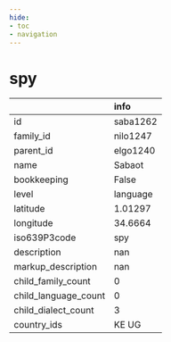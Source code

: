 ```yaml
---
hide:
- toc
- navigation
---
```

# spy
|                      | info     |
|:---------------------|:---------|
| id                   | saba1262 |
| family_id            | nilo1247 |
| parent_id            | elgo1240 |
| name                 | Sabaot   |
| bookkeeping          | False    |
| level                | language |
| latitude             | 1.01297  |
| longitude            | 34.6664  |
| iso639P3code         | spy      |
| description          | nan      |
| markup_description   | nan      |
| child_family_count   | 0        |
| child_language_count | 0        |
| child_dialect_count  | 3        |
| country_ids          | KE UG    |